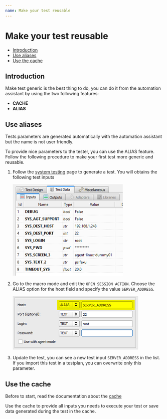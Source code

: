 ```yaml
---
name: Make your test reusable
---
```


# Make your test reusable

* [Introduction](manage_inputs#introduction)
* [Use aliases](manage_inputs#use-aliases)
* [Use the cache](manage_inputs#use-the-cache)

## Introduction

Make test generic is the best thing to do, you can do it from the automation assistant by using the two following features:

- **CACHE**
- **ALIAS**

## Use aliases

Tests parameters are generated automatically with the automation assistant but the name is not user friendly.

To provide nice parameters to the tester, you can use the ALIAS feature. 
Follow the following procedure to make your first test more generic and reusable.

1. Follow the [system testing](http://documentations.extensivetesting.org/docs/automation_assistant/system_testing) page to generate a test. You will obtains the following test inputs

    ![](/docs/images/aa_generic_inputs.png)

2. Go to the macro mode and edit the `OPEN SESSION ACTION`. Choose the ALIAS option for the host field and specify the value `SERVER_ADDRESS`.

    ![](/docs/images/aa_generic_alias.png)

3. Update the test, you can see a new test input `SERVER_ADDRESS` in the list. If you import this test in a testplan, you can overwrite only this parameter.


## Use the cache

Before to start, read the documentation about the [cache](http://documentations.extensivetesting.org/docs/advanced_use/howto_cache)

Use the cache to provide all inputs you needs to execute your test or save data generated during the test in the cache.
